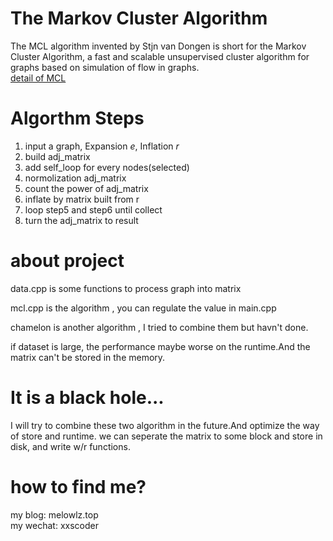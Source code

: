 # The Markov Cluster Algorithm 
The MCL algorithm invented by Stjn van Dongen is short for the Markov Cluster Algorithm, a fast and scalable unsupervised cluster algorithm for graphs based on simulation of flow in graphs.   
[detail of MCL](https://micans.org/mcl/)

# Algorthm Steps
1. input a graph, Expansion $e$, Inflation $r$
2. build adj_matrix
3. add self_loop for every nodes(selected)
4. normolization adj_matrix
5. count the power of adj_matrix
6. inflate by matrix built from r
7. loop step5 and step6 until collect
9. turn the adj_matrix to result

# about project
data.cpp is some functions to process graph into matrix  

mcl.cpp is the algorithm , you can regulate the value in main.cpp

chamelon is another algorithm , I tried to combine them but havn't done.

if dataset is large, the performance maybe worse on the runtime.And the matrix can't be stored in the memory.

# It is a black hole...
I will try to combine these two algorithm in the future.And optimize the way of store and runtime.
we can seperate the matrix to some block and store in disk, and write w/r functions.

# how to find me?
my blog: melowlz.top  
my wechat: xxscoder
